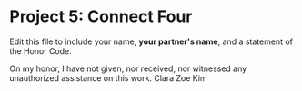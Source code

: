 # Project 5: Connect Four

Edit this file to include your name, **your partner's name**, and a statement of the Honor Code.

On my honor, I have not given, nor received, nor witnessed any unauthorized assistance on this work.
Clara Zoe Kim
